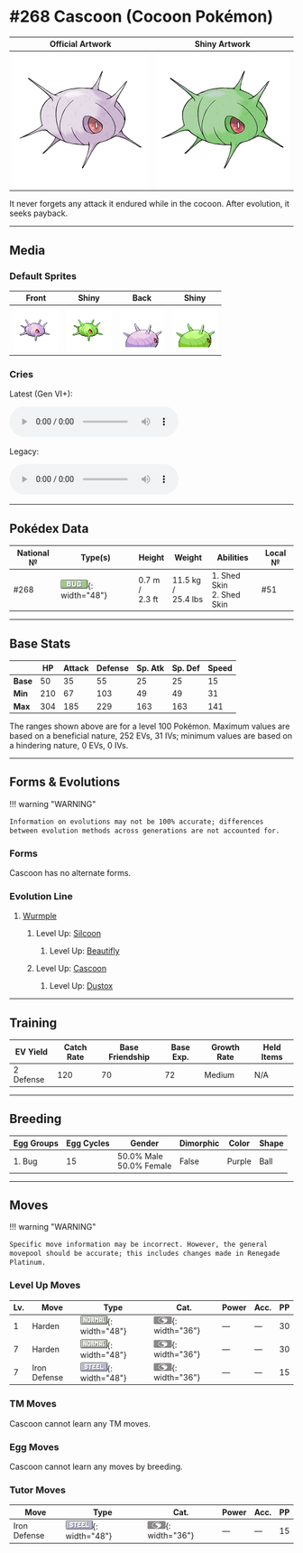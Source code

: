 # #268 Cascoon (Cocoon Pokémon)

| Official Artwork | Shiny Artwork |
|------------------|---------------|
| ![Official Artwork](../assets/sprites/cascoon/official.png "Cascoon") | ![Shiny Artwork](../assets/sprites/cascoon/official_shiny.png "Cascoon") |

It never forgets any attack it endured while in the cocoon. After evolution, it seeks payback.

---

## Media

### Default Sprites

| Front | Shiny | Back | Shiny |
|-------|-------|------|-------|
| ![Cascoon](../assets/sprites/cascoon/front.gif "Cascoon") | ![Cascoon](../assets/sprites/cascoon/front_shiny.png "Cascoon") | ![Cascoon](../assets/sprites/cascoon/back.png "Cascoon") | ![Cascoon](../assets/sprites/cascoon/back_shiny.png "Cascoon") |

### Cries

Latest (Gen VI+):

<audio controls>
<source src='../../assets/cries/cascoon/latest.ogg' type='audio/ogg'>
  Your browser does not support the audio element.
</audio>

Legacy:

<audio controls>
<source src='../../assets/cries/cascoon/legacy.ogg' type='audio/ogg'>
  Your browser does not support the audio element.
</audio>

---

## Pokédex Data

| National № | Type(s) | Height | Weight | Abilities | Local № |
|------------|---------|--------|--------|-----------|---------|
| #268 | ![bug](../assets/types/bug.png "Bug"){: width="48"} | 0.7 m /<br>2.3 ft | 11.5 kg /<br>25.4 lbs | 1. <span class="tooltip" title="The Pokémon may heal its own status problems.">Shed Skin</span><br>2. <span class="tooltip" title="The Pokémon may heal its own status problems.">Shed Skin</span> | #51 |

---

## Base Stats
|   | HP | Attack | Defense | Sp. Atk | Sp. Def | Speed |
|---|----|--------|---------|---------|---------|-------|
| **Base** | 50 | 35 | 55 | 25 | 25 | 15 |
| **Min** | 210 | 67 | 103 | 49 | 49 | 31 |
| **Max** | 304 | 185 | 229 | 163 | 163 | 141 |

The ranges shown above are for a level 100 Pokémon. Maximum values are based on a beneficial nature, 252 EVs, 31 IVs; minimum values are based on a hindering nature, 0 EVs, 0 IVs.

---

## Forms & Evolutions

!!! warning "WARNING"

    Information on evolutions may not be 100% accurate; differences between evolution methods across generations are not accounted for.

### Forms

Cascoon has no alternate forms.

### Evolution Line

1. [Wurmple](wurmple.md/)
    1. Level Up: [Silcoon](silcoon.md/)
        1. Level Up: [Beautifly](beautifly.md/)


    2. Level Up: [Cascoon](cascoon.md/)
        1. Level Up: [Dustox](dustox.md/)





---

## Training

| EV Yield | Catch Rate | Base Friendship | Base Exp. | Growth Rate | Held Items |
|----------|------------|-----------------|-----------|-------------|------------|
| 2 Defense | 120 | 70 | 72 | Medium | N/A |

---

## Breeding

| Egg Groups | Egg Cycles | Gender | Dimorphic | Color | Shape |
|------------|------------|--------|-----------|-------|-------|
| 1. Bug | 15 | 50.0% Male<br>50.0% Female | False | Purple | Ball |

---

## Moves

!!! warning "WARNING"

    Specific move information may be incorrect. However, the general movepool should be accurate; this includes changes made in Renegade Platinum.

### Level Up Moves

| Lv. | Move | Type | Cat. | Power | Acc. | PP |
| --- | --- | --- | --- | --- | --- | --- |
| 1 | <span class="tooltip" title="The user stiffens all the muscles in its body to raise its Defense stat. ">Harden</span> | ![normal](../assets/types/normal.png "Normal"){: width="48"} | ![status](../assets/move_category/status.png "Status"){: width="36"} | — | — | 30 |
| 7 | <span class="tooltip" title="The user stiffens all the muscles in its body to raise its Defense stat. ">Harden</span> | ![normal](../assets/types/normal.png "Normal"){: width="48"} | ![status](../assets/move_category/status.png "Status"){: width="36"} | — | — | 30 |
| 7 | <span class="tooltip" title="The user hardens its body’s surface like iron, sharply raising its Defense stat.">Iron Defense</span> | ![steel](../assets/types/steel.png "Steel"){: width="48"} | ![status](../assets/move_category/status.png "Status"){: width="36"} | — | — | 15 |

### TM Moves

Cascoon cannot learn any TM moves.
### Egg Moves

Cascoon cannot learn any moves by breeding.
### Tutor Moves

| Move | Type | Cat. | Power | Acc. | PP |
| --- | --- | --- | --- | --- | --- |
| <span class="tooltip" title="The user hardens its body’s surface like iron, sharply raising its Defense stat.">Iron Defense</span> | ![steel](../assets/types/steel.png "Steel"){: width="48"} | ![status](../assets/move_category/status.png "Status"){: width="36"} | — | — | 15 |

